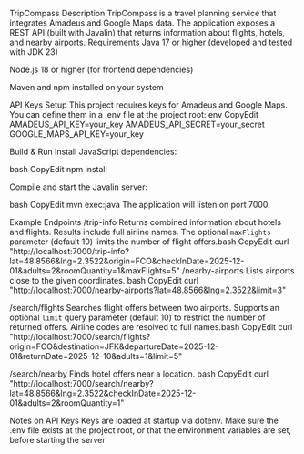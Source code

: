 TripCompass
Description
TripCompass is a travel planning service that integrates Amadeus and Google Maps data. The application exposes a REST API (built with Javalin) that returns information about flights, hotels, and nearby airports.
Requirements
Java 17 or higher (developed and tested with JDK 23)


Node.js 18 or higher (for frontend dependencies)


Maven and npm installed on your system


API Keys Setup
This project requires keys for Amadeus and Google Maps. You can define them in a .env file at the project root:
env
CopyEdit
AMADEUS_API_KEY=your_key
AMADEUS_API_SECRET=your_secret
GOOGLE_MAPS_API_KEY=your_key

Build & Run
Install JavaScript dependencies:

bash
CopyEdit
npm install


Compile and start the Javalin server:

bash
CopyEdit
mvn exec:java
The application will listen on port 7000.


Example Endpoints
/trip-info
Returns combined information about hotels and flights. Results include full airline names. The optional `maxFlights` parameter (default 10) limits the number of flight offers.bash
CopyEdit
curl "http://localhost:7000/trip-info?lat=48.8566&lng=2.3522&origin=FCO&checkInDate=2025-12-01&adults=2&roomQuantity=1&maxFlights=5"
/nearby-airports
Lists airports close to the given coordinates.
bash
CopyEdit
curl "http://localhost:7000/nearby-airports?lat=48.8566&lng=2.3522&limit=3"

/search/flights
Searches flight offers between two airports. Supports an optional `limit` query parameter (default 10) to restrict the number of returned offers. Airline codes are resolved to full names.bash
CopyEdit
curl "http://localhost:7000/search/flights?origin=FCO&destination=JFK&departureDate=2025-12-01&returnDate=2025-12-10&adults=1&limit=5"

/search/nearby
Finds hotel offers near a location.
bash
CopyEdit
curl "http://localhost:7000/search/nearby?lat=48.8566&lng=2.3522&checkInDate=2025-12-01&adults=2&roomQuantity=1"

Notes on API Keys
Keys are loaded at startup via dotenv. Make sure the .env file exists at the project root, or that the environment variables are set, before starting the server
